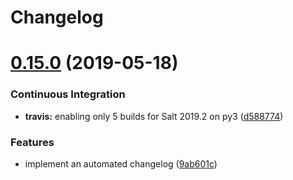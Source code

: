 # Changelog

# [0.15.0](https://github.com/saltstack-formulas/fail2ban-formula/compare/v0.14.0...v0.15.0) (2019-05-18)


### Continuous Integration

* **travis:** enabling only 5 builds for Salt 2019.2 on py3 ([d588774](https://github.com/saltstack-formulas/fail2ban-formula/commit/d588774))


### Features

* implement an automated changelog ([9ab601c](https://github.com/saltstack-formulas/fail2ban-formula/commit/9ab601c))
